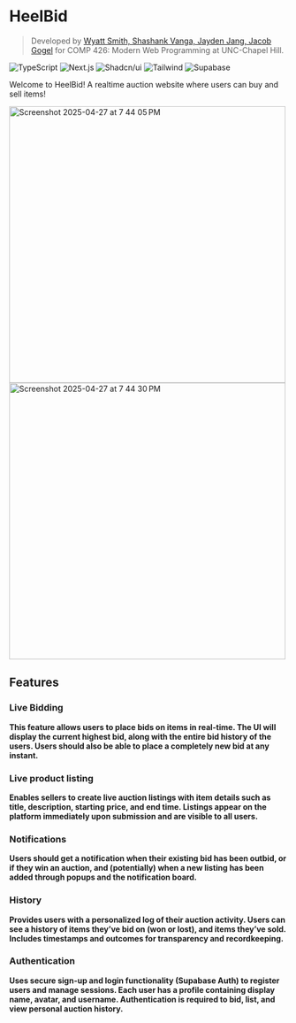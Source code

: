 # HeelBid

> Developed by [Wyatt Smith, Shashank Vanga, Jayden Jang, Jacob Gogel]() for COMP 426: Modern Web Programming at UNC-Chapel Hill.

![TypeScript](https://img.shields.io/badge/-TypeScript-05122A?style=flat&logo=typescript)
![Next.js](https://img.shields.io/badge/-Next.js-05122A?style=flat&logo=nextdotjs)
![Shadcn/ui](https://img.shields.io/badge/-Shadcn_UI-05122A?style=flat&logo=shadcnui)
![Tailwind](https://img.shields.io/badge/-Tailwind-05122A?style=flat&logo=tailwindcss)
![Supabase](https://img.shields.io/badge/-Supabase-05122A?style=flat&logo=supabase)

Welcome to HeelBid! A realtime auction website where users can buy and sell items!

<img width="500" alt="Screenshot 2025-04-27 at 7 44 05 PM" src="https://github.com/user-attachments/assets/8baf701b-b939-47af-919a-3454cf1d8dbc" />
<img width="500" alt="Screenshot 2025-04-27 at 7 44 30 PM" src="https://github.com/user-attachments/assets/0036b346-02f3-4fc9-bbeb-8c4a93c0c91d" />

## Features

<h3><b>Live Bidding<b></h3>

This feature allows users to place bids on items in real-time. The UI will display the current highest bid, along with the entire bid history of the users. Users should also be able to place a completely new bid at any instant.

<h3><b>Live product listing<b></h3>
Enables sellers to create live auction listings with item details such as title, description, starting price, and end time. Listings appear on the platform immediately upon submission and are visible to all users.

<h3><b>Notifications<b></h3>
Users should get a notification when their existing bid has been outbid, or if they win an auction, and (potentially) when a new listing has been added through popups and the notification board.

<h3><b>History<b></h3>
Provides users with a personalized log of their auction activity. Users can see a history of items they’ve bid on (won or lost), and items they’ve sold. Includes timestamps and outcomes for transparency and recordkeeping.

<h3><b>Authentication<b></h3>
Uses secure sign-up and login functionality (Supabase Auth) to register users and manage sessions. Each user has a profile containing display name, avatar, and username. Authentication is required to bid, list, and view personal auction history.
